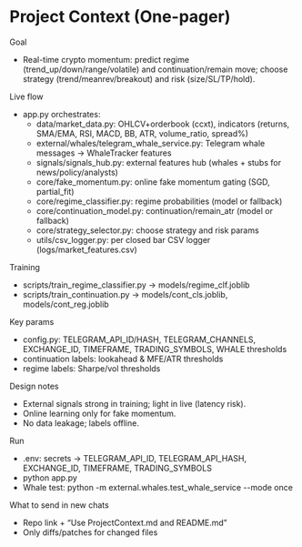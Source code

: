 # Project Context (One-pager)

Goal
- Real-time crypto momentum: predict regime (trend_up/down/range/volatile) and continuation/remain move; choose strategy (trend/meanrev/breakout) and risk (size/SL/TP/hold).

Live flow
- app.py orchestrates:
  - data/market_data.py: OHLCV+orderbook (ccxt), indicators (returns, SMA/EMA, RSI, MACD, BB, ATR, volume_ratio, spread%)
  - external/whales/telegram_whale_service.py: Telegram whale messages → WhaleTracker features
  - signals/signals_hub.py: external features hub (whales + stubs for news/policy/analysts)
  - core/fake_momentum.py: online fake momentum gating (SGD, partial_fit)
  - core/regime_classifier.py: regime probabilities (model or fallback)
  - core/continuation_model.py: continuation/remain_atr (model or fallback)
  - core/strategy_selector.py: choose strategy and risk params
  - utils/csv_logger.py: per closed bar CSV logger (logs/market_features.csv)

Training
- scripts/train_regime_classifier.py → models/regime_clf.joblib
- scripts/train_continuation.py → models/cont_cls.joblib, models/cont_reg.joblib

Key params
- config.py: TELEGRAM_API_ID/HASH, TELEGRAM_CHANNELS, EXCHANGE_ID, TIMEFRAME, TRADING_SYMBOLS, WHALE thresholds
- continuation labels: lookahead & MFE/ATR thresholds
- regime labels: Sharpe/vol thresholds

Design notes
- External signals strong in training; light in live (latency risk).
- Online learning only for fake momentum.
- No data leakage; labels offline.

Run
- .env: secrets → TELEGRAM_API_ID, TELEGRAM_API_HASH, EXCHANGE_ID, TIMEFRAME, TRADING_SYMBOLS
- python app.py
- Whale test: python -m external.whales.test_whale_service --mode once

What to send in new chats
- Repo link + “Use ProjectContext.md and README.md”
- Only diffs/patches for changed files